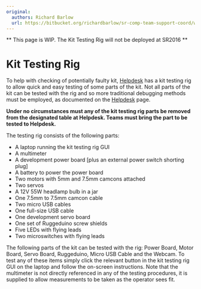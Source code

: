```yaml
---
original:
  authors: Richard Barlow
  url: https://bitbucket.org/richardbarlow/sr-comp-team-support-coord/wiki/kit-testing-rig
---
```

** This page is WIP. The Kit Testing Rig will not be deployed at SR2016 **

# Kit Testing Rig

To help with checking of potentially faulty kit, [Helpdesk](/competition/team-support/helpdesk) has a kit testing rig to allow quick and easy testing of some parts of the kit. Not all parts of the kit can be tested with the rig and so more traditional debugging methods must be employed, as documented on the [Helpdesk](/competition/team-support/helpdesk) page.

**Under no circumstances must any of the kit testing rig parts be removed from the designated table at Helpdesk. Teams must bring the part to be tested to Helpdesk.**

The testing rig consists of the following parts:

 * A laptop running the kit testing rig GUI
 * A multimeter
 * A development power board [plus an external power switch shorting plug]
 * A battery to power the power board
 * Two motors with 5mm and 7.5mm camcons attached
 * Two servos
 * A 12V 55W headlamp bulb in a jar
 * One 7.5mm to 7.5mm camcon cable
 * Two micro USB cables
 * One full-size USB cable
 * One development servo board
 * One set of Ruggeduino screw shields
 * Five LEDs with flying leads
 * Two microswitches with flying leads

The following parts of the kit can be tested with the rig: Power Board, Motor Board, Servo Board, Ruggeduino, Micro USB Cable and the Webcam. To test any of these items simply click the relevant button in the kit testing rig GUI on the laptop and follow the on-screen instructions. Note that the multimeter is not directly referenced in any of the testing procedures, it is supplied to allow measurements to be taken as the operator sees fit.
